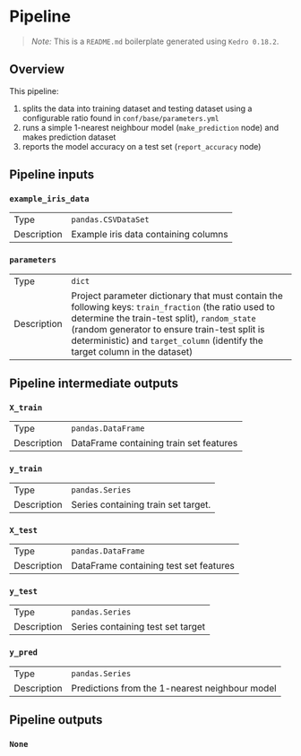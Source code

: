 # Pipeline

> *Note:* This is a `README.md` boilerplate generated using `Kedro 0.18.2`.

## Overview

This pipeline:
1. splits the data into training dataset and testing dataset using a configurable ratio found in `conf/base/parameters.yml`
2. runs a simple 1-nearest neighbour model (`make_prediction` node) and makes prediction dataset
3. reports the model accuracy on a test set (`report_accuracy` node)

## Pipeline inputs

### `example_iris_data`

|      |                    |
| ---- | ------------------ |
| Type | `pandas.CSVDataSet` |
| Description | Example iris data containing columns |


### `parameters`

|      |                    |
| ---- | ------------------ |
| Type | `dict` |
| Description | Project parameter dictionary that must contain the following keys: `train_fraction` (the ratio used to determine the train-test split), `random_state` (random generator to ensure train-test split is deterministic) and `target_column` (identify the target column in the dataset) |


## Pipeline intermediate outputs

### `X_train`

|      |                    |
| ---- | ------------------ |
| Type | `pandas.DataFrame` |
| Description | DataFrame containing train set features |

### `y_train`

|      |                    |
| ---- | ------------------ |
| Type | `pandas.Series` |
| Description | Series containing train set target. |

### `X_test`

|      |                    |
| ---- | ------------------ |
| Type | `pandas.DataFrame` |
| Description | DataFrame containing test set features |

### `y_test`

|      |                    |
| ---- | ------------------ |
| Type | `pandas.Series` |
| Description | Series containing test set target |

### `y_pred`

|      |                    |
| ---- | ------------------ |
| Type | `pandas.Series` |
| Description | Predictions from the 1-nearest neighbour model |


## Pipeline outputs

### `None`
